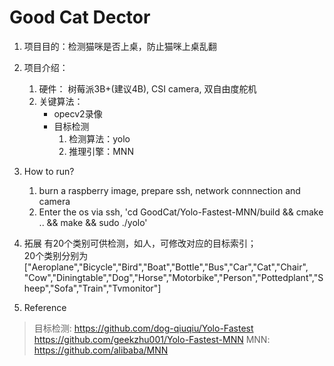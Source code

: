 # Good Cat Dector

1. 项目目的：检测猫咪是否上桌，防止猫咪上桌乱翻
  
2. 项目介绍：
    1. 硬件： 树莓派3B+(建议4B), CSI camera, 双自由度舵机
    2. 关键算法：
        * opecv2录像
        * 目标检测
            1. 检测算法：yolo
            2. 推理引擎：MNN
  
3. How to run?
    1. burn a raspberry image, prepare ssh, network connnection and camera
    2. Enter the os via ssh, 'cd GoodCat/Yolo-Fastest-MNN/build && cmake .. && make && sudo ./yolo'
  
4. 拓展
    有20个类别可供检测，如人，可修改对应的目标索引；  
    20个类别分别为["Aeroplane","Bicycle","Bird","Boat","Bottle","Bus","Car","Cat","Chair",
    "Cow","Diningtable","Dog","Horse","Motorbike","Person","Pottedplant","Sheep","Sofa","Train","Tvmonitor"]
  
5. Reference
> 目标检测: https://github.com/dog-qiuqiu/Yolo-Fastest 
        https://github.com/geekzhu001/Yolo-Fastest-MNN
> MNN: https://github.com/alibaba/MNN
    

